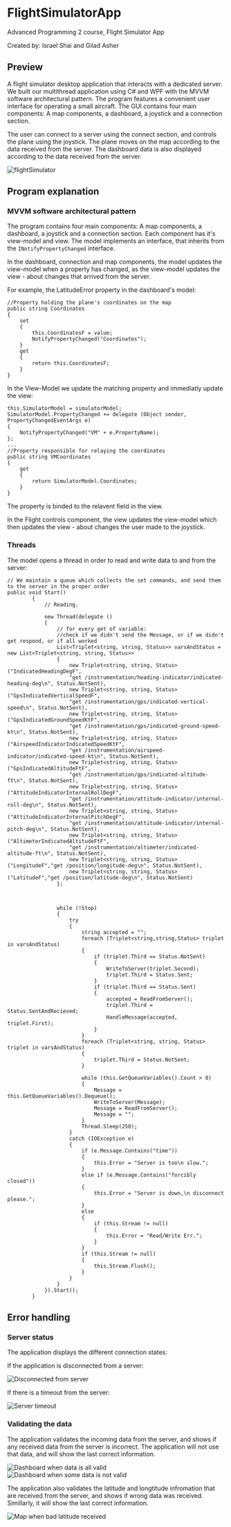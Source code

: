 # FlightSimulatorApp
Advanced Programming 2 course, Flight Simulator App

Created by: Israel Shai and Gilad Asher

## Preview
A flight simulator desktop application that interacts with a dedicated server. We built our multithread application using C# and WPF with the MVVM software architectural pattern. The program features a convenient user interface for operating a small aircraft. The GUI contains four main components: A map components, a dashboard, a joystick and a connection section.

The user can connect to a server using the connect section, and controls the plane using the joystick. The plane moves on the map according to the data received from the server. The dashboard data is also displayed according to the data received from the server.

![flightSimulator](images/flightSimulator.JPG)

## Program explanation
### MVVM software architectural pattern
The program contains four main components: A map components, a dashboard, a joystick and a connection section.
Each component has it's view-model and view. The model implements an interface, that inherits from the ```INotifyPropertyChanged``` interface.

In the dashboard, connection and map components, the model updates the view-model when a property has changed, as the view-model updates the view - about changes that arrived from the server.

For example, the LatitudeError property in the dashboard's model:
```
//Property holding the plane's coordinates on the map
public string Coordinates
{
    set
    {
        this.CoordinatesF = value;
        NotifyPropertyChanged("Coordinates");
    }
    get
    {
        return this.CoordinatesF;
    }
}
```
In the View-Model we update the matching property and immediatly update the view:
```
this.SimulatorModel = simulatorModel;
SimulatorModel.PropertyChanged += delegate (Object sender, PropertyChangedEventArgs e)
{
    NotifyPropertyChanged("VM" + e.PropertyName);
};
...
//Property responsible for relaying the coordinates
public string VMCoordinates
{
    get
    {
        return SimulatorModel.Coordinates;
    }
}
```
The property is binded to the relavent field in the view.

In the Flight controls component, the view updates the view-model which then updates the view - about changes the user made to the joystick.

### Threads

The model opens a thread in order to read and write data to and from the server:
```
// We maintain a queue which collects the set commands, and send them to the server in the proper order
public void Start()
        {
            // Reading.

            new Thread(delegate ()
            {
                // for every get of variable:
                //check if we didn't send the Message, or if we didn't get respond, or if all worked
                List<Triplet<string, string, Status>> varsAndStatus = new List<Triplet<string, string, Status>>
                {
                    new Triplet<string, string, Status>("IndicatedHeadingDegF",
                    "get /instrumentation/heading-indicator/indicated-heading-deg\n", Status.NotSent),
                    new Triplet<string, string, Status>("GpsIndicatedVerticalSpeedF",
                    "get /instrumentation/gps/indicated-vertical-speed\n", Status.NotSent),
                    new Triplet<string, string, Status>("GpsIndicatedGroundSpeedKtF",
                    "get /instrumentation/gps/indicated-ground-speed-kt\n", Status.NotSent),
                    new Triplet<string, string, Status>("AirspeedIndicatorIndicatedSpeedKtF",
                    "get /instrumentation/airspeed-indicator/indicated-speed-kt\n", Status.NotSent),
                    new Triplet<string, string, Status>("GpsIndicatedAltitudeFtF",
                    "get /instrumentation/gps/indicated-altitude-ft\n", Status.NotSent),
                    new Triplet<string, string, Status>("AttitudeIndicatorInternalRollDegF",
                    "get /instrumentation/attitude-indicator/internal-roll-deg\n", Status.NotSent),
                    new Triplet<string, string, Status>("AttitudeIndicatorInternalPitchDegF",
                    "get /instrumentation/attitude-indicator/internal-pitch-deg\n", Status.NotSent),
                    new Triplet<string, string, Status>("AltimeterIndicatedAltitudeFtF",
                    "get /instrumentation/altimeter/indicated-altitude-ft\n", Status.NotSent),
                    new Triplet<string, string, Status>("LongitudeF","get /position/longitude-deg\n", Status.NotSent),
                    new Triplet<string, string, Status>("LatitudeF","get /position/latitude-deg\n", Status.NotSent)
                };



                while (!Stop)
                {
                    try
                    {
                        string accepted = "";
                        foreach (Triplet<string,string,Status> triplet in varsAndStatus)
                        {
                            if (triplet.Third == Status.NotSent)
                            {
                                WriteToServer(triplet.Second);
                                triplet.Third = Status.Sent;
                            }
                            if (triplet.Third == Status.Sent)
                            {
                                accepted = ReadFromServer();
                                triplet.Third = Status.SentAndRecieved;
                                HandleMessage(accepted, triplet.First);
                            }
                        }
                        foreach (Triplet<string, string, Status> triplet in varsAndStatus)
                        {
                            triplet.Third = Status.NotSent;
                        }

                        while (this.GetQueueVariables().Count > 0)
                        {
                            Message = this.GetQueueVariables().Dequeue();
                            WriteToServer(Message);
                            Message = ReadFromServer();
                            Message = "";
                        }
                        Thread.Sleep(250);
                    }
                    catch (IOException e)
                    {
                        if (e.Message.Contains("time"))
                        {
                            this.Error = "Server is too\n slow.";
                        }
                        else if (e.Message.Contains("forcibly closed"))
                        {
                            this.Error = "Server is down,\n disconnect please.";
                        }
                        else
                        {
                            if (this.Stream != null)
                            {
                                this.Error = "Read/Write Err.";
                            }
                        }
                        if (this.Stream != null)
                        {
                            this.Stream.Flush();
                        }
                    }
                }
            }).Start();
        }
```

## Error handling
### Server status
The application displays the different connection states:

If the application is disconnected from a server:

![Disconnected from server](images/DisconnectedFromServer.JPG)

If there is a timeout from the server:

![Server timeout](images/serverTimeout.JPG)
### Validating the data

The application validates the incoming data from the server, and shows if any received data from the server is incorrect. The application will not use that data, and will show the last correct information.

![Dashboard when data is all valid](images/DashboardWithAlllValid.JPG)
![Dashboard when some data is not valid](images/DasboardDataError.JPG)

The application also validates the latitude and longtitude infromation that are received from the server, and shows if wrong data was received. Simillarly, it will show the last correct information.

![Map when bad latitude received](images/BadLatitude.JPG)
